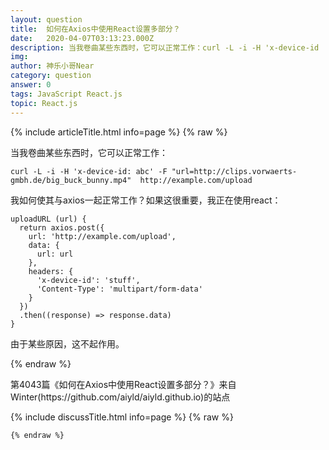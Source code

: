 ```yaml
---
layout: question
title:  如何在Axios中使用React设置多部分？
date:   2020-04-07T03:13:23.000Z
description: 当我卷曲某些东西时，它可以正常工作：curl -L -i -H 'x-device-id  abc' -F "url=http //clips.vor...
img: 
author: 神乐小哥Near
category: question
answer: 0
tags: JavaScript React.js
topic: React.js
---
```

<div class="article-root">
  <div class="article">
    {% include articleTitle.html info=page %}
    {% raw %}
    <div class="article-content"><p><font style="vertical-align: inherit;"><font style="vertical-align: inherit;">当我卷曲某些东西时，它可以正常工作：</font></font></p>

<pre><code>curl -L -i -H 'x-device-id: abc' -F "url=http://clips.vorwaerts-gmbh.de/big_buck_bunny.mp4"  http://example.com/upload
</code></pre>

<p><font style="vertical-align: inherit;"><font style="vertical-align: inherit;">我如何使其与axios一起正常工作？</font><font style="vertical-align: inherit;">如果这很重要，我正在使用react：</font></font></p>

<pre><code>uploadURL (url) {<font></font>
  return axios.post({<font></font>
    url: 'http://example.com/upload',<font></font>
    data: {<font></font>
      url: url<font></font>
    },<font></font>
    headers: {<font></font>
      'x-device-id': 'stuff',<font></font>
      'Content-Type': 'multipart/form-data'<font></font>
    }<font></font>
  })<font></font>
  .then((response) =&gt; response.data)<font></font>
}<font></font>
</code></pre>

<p><font style="vertical-align: inherit;"><font style="vertical-align: inherit;">由于某些原因，这不起作用。</font></font></p></div>
    {% endraw %}
  </div>
  <p class="winter_mark">第4043篇《如何在Axios中使用React设置多部分？》来自Winter(https://github.com/aiyld/aiyld.github.io)的站点</p>
  <div class="discuss-wrapper">
    {% include discussTitle.html info=page %}
    {% raw %}
    
    {% endraw %}
  </div>
<div>
